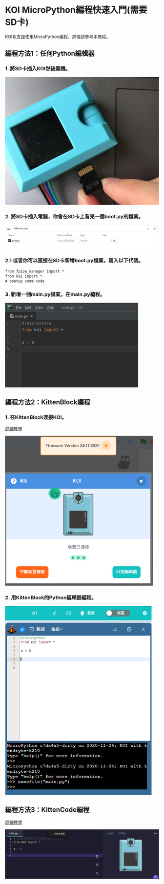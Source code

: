 # KOI MicroPython編程快速入門(需要SD卡)

KOI也支援使用MicroPython編程，詳情請參考本教程。

## 編程方法1：任何Python編輯器

### 1. 將SD卡插入KOI然後開機。

![](./images/02.png)

### 2. 將SD卡插入電腦，你會在SD卡上看見一個boot.py的檔案。

![](./images/01.png)

### 2.1 或者你可以直接在SD卡新增boot.py檔案，寫入以下代碼。

    from fpioa_manager import *
    from koi import *
    # bootup comm code

### 3. 新增一個main.py檔案，在main.py編程。

![](./images/03.png)

## 編程方法2：KittenBlock編程

### 1. 在KittenBlock連接KOI。

[詳細教學](../kittenblock/kittenblock)

![](./images/connect4.png)

### 2. 用KittenBlock的Python編輯器編程。

![](./images/04.png)

## 編程方法3：KittenCode編程

[詳細教學](../../KittenCode/interface)

![](./images/05.png)